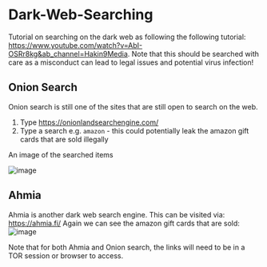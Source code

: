 # Dark-Web-Searching
Tutorial on searching on the dark web as following the following tutorial: https://www.youtube.com/watch?v=AbI-OSRr8kg&ab_channel=Hakin9Media. Note that this should be searched with care as a misconduct can lead to legal issues and potential virus infection!

## Onion Search
Onion search is still one of the sites that are still open to search on the web. 
1. Type https://onionlandsearchengine.com/
2. Type a search e.g. ``amazon`` - this could potentially leak the amazon gift cards that are sold illegally

An image of the searched items

![image](https://user-images.githubusercontent.com/39514108/193522705-6792af15-2d8d-48ab-8270-5f90681785d6.png)

## Ahmia
Ahmia is another dark web search engine. This can be visited via: https://ahmia.fi/ 
Again we can see the amazon gift cards that are sold:
![image](https://user-images.githubusercontent.com/39514108/193523204-665701b4-9893-4678-96fd-34d63e967ffd.png)

Note that for both Ahmia and Onion search, the links will need to be in a TOR session or browser to access.
